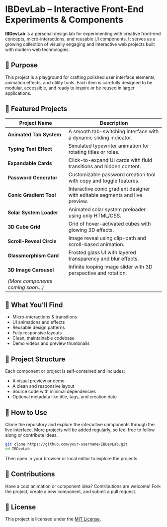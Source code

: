 # IBDevLab – Interactive Front-End Experiments & Components

**IBDevLab** is a personal design lab for experimenting with creative front-end concepts, micro-interactions, and reusable UI components. It serves as a growing collection of visually engaging and interactive web projects built with modern web technologies.

## 🎯 Purpose

This project is a playground for crafting polished user interface elements, animation effects, and utility tools. Each item is carefully designed to be modular, accessible, and ready to inspire or be reused in larger applications.

## 🌟 Featured Projects

| Project Name                       | Description                                                                  |
| ---------------------------------- | ---------------------------------------------------------------------------- |
| **Animated Tab System**            | A smooth tab-switching interface with a dynamic sliding indicator.           |
| **Typing Text Effect**             | Simulated typewriter animation for rotating titles or roles.                 |
| **Expandable Cards**               | Click-to-expand UI cards with fluid transitions and hidden content.          |
| **Password Generator**             | Customizable password creation tool with copy and toggle features.           |
| **Conic Gradient Tool**            | Interactive conic gradient designer with editable segments and live preview. |
| **Solar System Loader**            | Animated solar system preloader using only HTML/CSS.                         |
| **3D Cube Grid**                   | Grid of hover-activated cubes with glowing 3D effects.                       |
| **Scroll-Reveal Circle**           | Image reveal using clip-path and scroll-based animation.                     |
| **Glassmorphism Card**             | Frosted glass UI with layered transparency and blur effects.                 |
| **3D Image Carousel**              | Infinite looping image slider with 3D perspective and rotation.              |
| *(More components coming soon...)* |                                                                              |

## 🧪 What You'll Find

* Micro-interactions & transitions
* UI animations and effects
* Reusable design patterns
* Fully responsive layouts
* Clean, maintainable codebase
* Demo videos and preview thumbnails

## 📁 Project Structure

Each component or project is self-contained and includes:

* A visual preview or demo
* A clean and responsive layout
* Source code with minimal dependencies
* Optional metadata like title, tags, and creation date

## 📌 How to Use

Clone the repository and explore the interactive components through the live interface. More projects will be added regularly, so feel free to follow along or contribute ideas.

```bash
git clone https://github.com/your-username/IBDevLab.git
cd IBDevLab
```

Then open in your browser or local editor to explore the projects.

## 🤝 Contributions

Have a cool animation or component idea? Contributions are welcome! Fork the project, create a new component, and submit a pull request.

## 📄 License

This project is licensed under the [MIT License](LICENSE).
